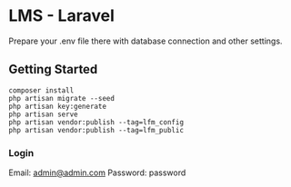 # LMS - Laravel

Prepare your .env file there with database connection and other settings.

## Getting Started

```
composer install
php artisan migrate --seed
php artisan key:generate
php artisan serve
php artisan vendor:publish --tag=lfm_config
php artisan vendor:publish --tag=lfm_public
```

### Login

Email: admin@admin.com
Password: password